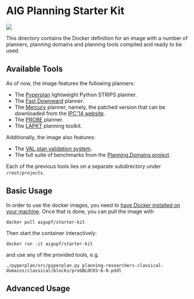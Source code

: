 # AIG Planning Starter Kit

[![](https://images.microbadger.com/badges/image/aigupf/starter-kit.svg)](https://microbadger.com/images/aigupf/starter-kit "")

This directory contains the Docker definition for an image 
with a number of planners, planning domains and planning tools compiled and ready to be used.


## Available Tools

As of now, the image features the following planners:

* The [Pyperplan](https://bitbucket.org/malte/pyperplan) lightweight Python STRIPS planner.
* The [Fast Downward](http://www.fast-downward.org/) planner.
* The [Mercury](https://helios.hud.ac.uk/scommv/IPC-14/repo_planners/Mercury-fixed.zip) planner, namely, the patched version that can be downloaded
from the [IPC'14 website](https://helios.hud.ac.uk/scommv/IPC-14/errPlan.html).
* The [PROBE](https://github.com/aig-upf/probe) planner.
* The [LAPKT](http://lapkt.org/) planning toolkit.

Additionally, the image also features:

* The [VAL plan validation system](https://github.com/KCL-Planning/VAL).
* The full suite of benchmarks from the [Planning.Domains project](http://planning.domains/).


Each of the previous tools lies on a separate subdirectory under `/root/projects`.


## Basic Usage
In order to use the docker images, you need to [have Docker installed on your machine](https://docs.docker.com/engine/installation).
Once that is done, you can pull the image with

```shell
docker pull aigupf/starter-kit
```

Then start the container interactively:

```shell
docker run -it aigupf/starter-kit
```

and use any of the provided tools, e.g.

```shell
./pyperplan/src/pyperplan.py planning-researchers-classical-domains/classical/blocks/probBLOCKS-6-0.pddl
```


## Advanced Usage
